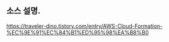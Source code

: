 ## 소스 설명.
https://traveler-dino.tistory.com/entry/AWS-Cloud-Formation-%EC%9E%91%EC%84%B1%ED%95%98%EA%B8%B0
